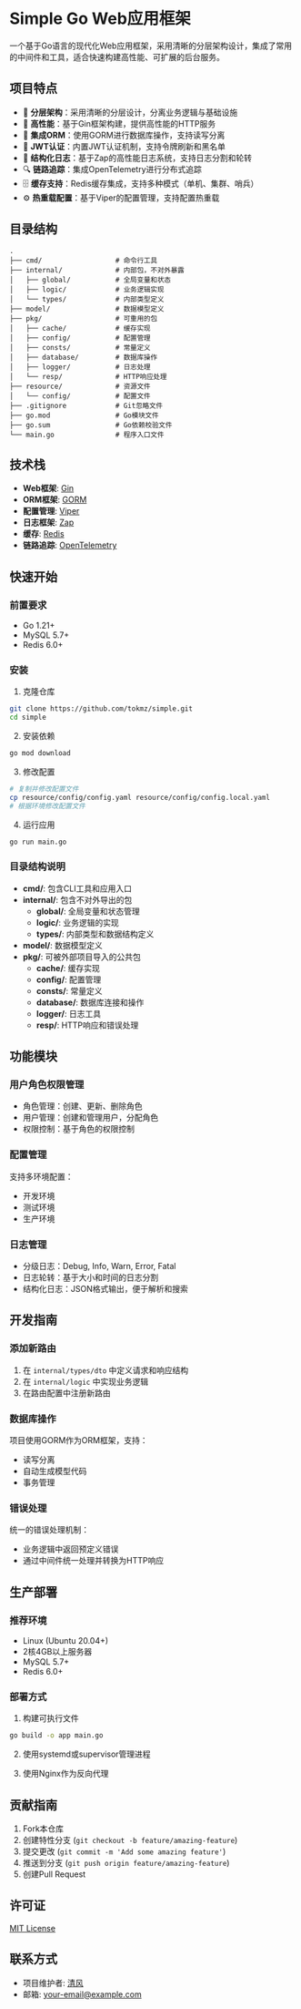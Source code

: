 # Simple Go Web应用框架

一个基于Go语言的现代化Web应用框架，采用清晰的分层架构设计，集成了常用的中间件和工具，适合快速构建高性能、可扩展的后台服务。

## 项目特点

- 🌟 **分层架构**：采用清晰的分层设计，分离业务逻辑与基础设施
- 🚀 **高性能**：基于Gin框架构建，提供高性能的HTTP服务
- 🔄 **集成ORM**：使用GORM进行数据库操作，支持读写分离
- 🔐 **JWT认证**：内置JWT认证机制，支持令牌刷新和黑名单
- 📝 **结构化日志**：基于Zap的高性能日志系统，支持日志分割和轮转
- 🔍 **链路追踪**：集成OpenTelemetry进行分布式追踪
- 🗄️ **缓存支持**：Redis缓存集成，支持多种模式（单机、集群、哨兵）
- ⚙️ **热重载配置**：基于Viper的配置管理，支持配置热重载

## 目录结构

```
.
├── cmd/                  # 命令行工具
├── internal/             # 内部包，不对外暴露
│   ├── global/           # 全局变量和状态
│   ├── logic/            # 业务逻辑实现
│   └── types/            # 内部类型定义
├── model/                # 数据模型定义
├── pkg/                  # 可重用的包
│   ├── cache/            # 缓存实现
│   ├── config/           # 配置管理
│   ├── consts/           # 常量定义
│   ├── database/         # 数据库操作
│   ├── logger/           # 日志处理
│   └── resp/             # HTTP响应处理
├── resource/             # 资源文件
│   └── config/           # 配置文件
├── .gitignore            # Git忽略文件
├── go.mod                # Go模块文件
├── go.sum                # Go依赖校验文件
└── main.go               # 程序入口文件
```

## 技术栈

- **Web框架**: [Gin](https://github.com/gin-gonic/gin)
- **ORM框架**: [GORM](https://gorm.io/)
- **配置管理**: [Viper](https://github.com/spf13/viper)
- **日志框架**: [Zap](https://github.com/uber-go/zap)
- **缓存**: [Redis](https://github.com/redis/go-redis)
- **链路追踪**: [OpenTelemetry](https://opentelemetry.io/)

## 快速开始

### 前置要求

- Go 1.21+
- MySQL 5.7+
- Redis 6.0+

### 安装

1. 克隆仓库
```bash
git clone https://github.com/tokmz/simple.git
cd simple
```

2. 安装依赖
```bash
go mod download
```

3. 修改配置
```bash
# 复制并修改配置文件
cp resource/config/config.yaml resource/config/config.local.yaml
# 根据环境修改配置文件
```

4. 运行应用
```bash
go run main.go
```

### 目录结构说明

- **cmd/**: 包含CLI工具和应用入口
- **internal/**: 包含不对外导出的包
  - **global/**: 全局变量和状态管理
  - **logic/**: 业务逻辑的实现
  - **types/**: 内部类型和数据结构定义
- **model/**: 数据模型定义
- **pkg/**: 可被外部项目导入的公共包
  - **cache/**: 缓存实现
  - **config/**: 配置管理
  - **consts/**: 常量定义
  - **database/**: 数据库连接和操作
  - **logger/**: 日志工具
  - **resp/**: HTTP响应和错误处理

## 功能模块

### 用户角色权限管理

- 角色管理：创建、更新、删除角色
- 用户管理：创建和管理用户，分配角色
- 权限控制：基于角色的权限控制

### 配置管理

支持多环境配置：
- 开发环境
- 测试环境
- 生产环境

### 日志管理

- 分级日志：Debug, Info, Warn, Error, Fatal
- 日志轮转：基于大小和时间的日志分割
- 结构化日志：JSON格式输出，便于解析和搜索

## 开发指南

### 添加新路由

1. 在 `internal/types/dto` 中定义请求和响应结构
2. 在 `internal/logic` 中实现业务逻辑
3. 在路由配置中注册新路由

### 数据库操作

项目使用GORM作为ORM框架，支持：
- 读写分离
- 自动生成模型代码
- 事务管理

### 错误处理

统一的错误处理机制：
- 业务逻辑中返回预定义错误
- 通过中间件统一处理并转换为HTTP响应

## 生产部署

### 推荐环境

- Linux (Ubuntu 20.04+)
- 2核4GB以上服务器
- MySQL 5.7+
- Redis 6.0+

### 部署方式

1. 构建可执行文件
```bash
go build -o app main.go
```

2. 使用systemd或supervisor管理进程

3. 使用Nginx作为反向代理

## 贡献指南

1. Fork本仓库
2. 创建特性分支 (`git checkout -b feature/amazing-feature`)
3. 提交更改 (`git commit -m 'Add some amazing feature'`)
4. 推送到分支 (`git push origin feature/amazing-feature`)
5. 创建Pull Request

## 许可证

[MIT License](LICENSE)

## 联系方式

- 项目维护者: [清风](https://github.com/tokmz)
- 邮箱: your-email@example.com 